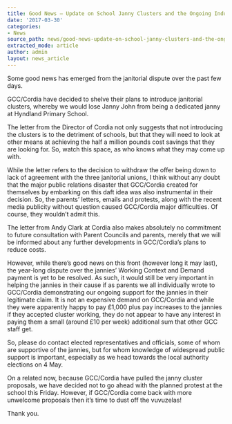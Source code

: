 ```yaml
---
title: Good News – Update on School Janny Clusters and the Ongoing Industrial Action
date: '2017-03-30'
categories:
- News
source_path: news/good-news-update-on-school-janny-clusters-and-the-ongoing-industrial-action/index.html
extracted_mode: article
author: admin
layout: news_article
---
```

Some good news has emerged from the janitorial dispute over the past few days.

GCC/Cordia have decided to shelve their plans to introduce janitorial clusters, whereby we would lose Janny John from being a dedicated janny at Hyndland Primary School.

The letter from the Director of Cordia not only suggests that not introducing the clusters is to the detriment of schools, but that they will need to look at other means at achieving the half a million pounds cost savings that they are looking for. So, watch this space, as who knows what they may come up with.

While the letter refers to the decision to withdraw the offer being down to lack of agreement with the three janitorial unions, I think without any doubt that the major public relations disaster that GCC/Cordia created for themselves by embarking on this daft idea was also instrumental in their decision. So, the parents’ letters, emails and protests, along with the recent media publicity without question caused GCC/Cordia major difficulties. Of course, they wouldn’t admit this.

The letter from Andy Clark at Cordia also makes absolutely no commitment to future consultation with Parent Councils and parents, merely that we will be informed about any further developments in GCC/Cordia’s plans to reduce costs.

However, while there’s good news on this front (however long it may last), the year-long dispute over the jannies’ Working Context and Demand payment is yet to be resolved. As such, it would still be very important in helping the jannies in their cause if as parents we all individually wrote to GCC/Cordia demonstrating our ongoing support for the jannies in their legitimate claim. It is not an expensive demand on GCC/Cordia and while they were apparently happy to pay £1,000 plus pay increases to the jannies if they accepted cluster working, they do not appear to have any interest in paying them a small (around £10 per week) additional sum that other GCC staff get.

So, please do contact elected representatives and officials, some of whom are supportive of the jannies, but for whom knowledge of widespread public support is important, especially as we head towards the local authority elections on 4 May.

On a related now, because GCC/Cordia have pulled the janny cluster proposals, we have decided not to go ahead with the planned protest at the school this Friday. However, if GCC/Cordia come back with more unwelcome proposals then it’s time to dust off the vuvuzelas!

Thank you.
